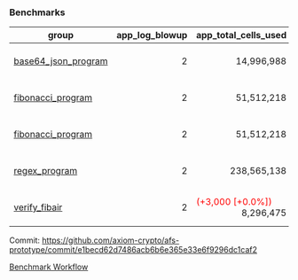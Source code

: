 ### Benchmarks
| group | app_log_blowup | app_total_cells_used | app_total_cycles | app_total_proof_time_ms | leaf_log_blowup | leaf_total_cells_used | leaf_total_cycles | leaf_total_proof_time_ms | instance | alloc |
|---|---|---|---|---|---|---|---|---|---|---|
| [ base64_json_program ](https://github.com/axiom-crypto/afs-prototype/blob/gh-pages/benchmarks/individual/base64_json-2-2-64cpu-linux-arm64-mimalloc.md) | <div style='text-align: right'> 2 </div>  | <div style='text-align: right'> 14,996,988 </div>  | <div style='text-align: right'> 217,352 </div>  | <span style='color: green'>(-6.0 [-0.2%])</span><div style='text-align: right'> 2,489.0 </div>  | <div style='text-align: right'> 2 </div>  | <span style='color: red'>(+12,300 [+0.0%])</span><div style='text-align: right'> 293,294,146 </div>  | <span style='color: red'>(+1,181 [+0.0%])</span><div style='text-align: right'> 6,748,392 </div>  | <span style='color: green'>(-251.0 [-0.7%])</span><div style='text-align: right'> 35,253.0 </div>  | 64cpu-linux-arm64 | mimalloc |
| [ fibonacci_program ](https://github.com/axiom-crypto/afs-prototype/blob/gh-pages/benchmarks/individual/fibonacci-2-2-64cpu-linux-arm64-mimalloc.md) | <div style='text-align: right'> 2 </div>  | <div style='text-align: right'> 51,512,218 </div>  | <div style='text-align: right'> 1,500,219 </div>  | <span style='color: red'>(+27.0 [+0.4%])</span><div style='text-align: right'> 6,394.0 </div>  | <div style='text-align: right'> 2 </div>  | <span style='color: green'>(-24,980 [-0.0%])</span><div style='text-align: right'> 143,341,990 </div>  | <span style='color: green'>(-2,295 [-0.1%])</span><div style='text-align: right'> 3,502,996 </div>  | <span style='color: red'>(+281.0 [+1.6%])</span><div style='text-align: right'> 17,887.0 </div>  | 64cpu-linux-arm64 | mimalloc |
| [ fibonacci_program ](https://github.com/axiom-crypto/afs-prototype/blob/gh-pages/benchmarks/individual/fibonacci-2-2-64cpu-linux-x64-jemalloc.md) | <div style='text-align: right'> 2 </div>  | <div style='text-align: right'> 51,512,218 </div>  | <div style='text-align: right'> 1,500,219 </div>  | <span style='color: green'>(-119.0 [-1.7%])</span><div style='text-align: right'> 6,745.0 </div>  | <div style='text-align: right'> 2 </div>  | <span style='color: red'>(+29,740 [+0.0%])</span><div style='text-align: right'> 143,364,480 </div>  | <span style='color: red'>(+2,771 [+0.1%])</span><div style='text-align: right'> 3,504,965 </div>  | <span style='color: red'>(+56.0 [+0.3%])</span><div style='text-align: right'> 18,630.0 </div>  | 64cpu-linux-x64 | jemalloc |
| [ regex_program ](https://github.com/axiom-crypto/afs-prototype/blob/gh-pages/benchmarks/individual/regex-2-2-64cpu-linux-arm64-mimalloc.md) | <div style='text-align: right'> 2 </div>  | <div style='text-align: right'> 238,565,138 </div>  | <div style='text-align: right'> 4,181,072 </div>  | <span style='color: green'>(-102.0 [-0.4%])</span><div style='text-align: right'> 26,832.0 </div>  | <div style='text-align: right'> 2 </div>  | <span style='color: red'>(+26,780 [+0.0%])</span><div style='text-align: right'> 314,591,011 </div>  | <span style='color: red'>(+2,482 [+0.0%])</span><div style='text-align: right'> 7,307,213 </div>  | <span style='color: red'>(+152.0 [+0.4%])</span><div style='text-align: right'> 36,793.0 </div>  | 64cpu-linux-arm64 | mimalloc |
| [ verify_fibair ](https://github.com/axiom-crypto/afs-prototype/blob/gh-pages/benchmarks/individual/verify_fibair-2-2-64cpu-linux-arm64-mimalloc.md) | <div style='text-align: right'> 2 </div>  | <span style='color: red'>(+3,000 [+0.0%])</span><div style='text-align: right'> 8,296,475 </div>  | <span style='color: red'>(+125 [+0.1%])</span><div style='text-align: right'> 198,613 </div>  | <span style='color: green'>(-8.0 [-0.6%])</span><div style='text-align: right'> 1,435.0 </div>  | <div style='text-align: right'> - </div>  | <div style='text-align: right'> - </div>  | <div style='text-align: right'> - </div>  | <div style='text-align: right'> - </div>  | 64cpu-linux-arm64 | mimalloc |


Commit: https://github.com/axiom-crypto/afs-prototype/commit/e1becd62d7486acb6b6e365e33e6f9296dc1caf2

[Benchmark Workflow](https://github.com/axiom-crypto/afs-prototype/actions/runs/12040498561)
